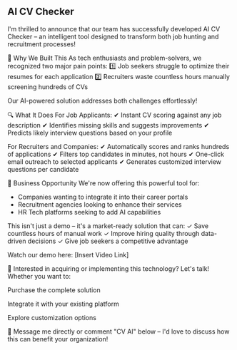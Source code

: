 ## AI CV Checker

I'm thrilled to announce that our team has successfully developed AI CV Checker – an intelligent tool designed to transform both job hunting and recruitment processes!

🌟 Why We Built This
As tech enthusiasts and problem-solvers, we recognized two major pain points:
1️⃣ Job seekers struggle to optimize their resumes for each application
2️⃣ Recruiters waste countless hours manually screening hundreds of CVs

Our AI-powered solution addresses both challenges effortlessly!

🔍 What It Does
For Job Applicants:
✔ Instant CV scoring against any job description
✔ Identifies missing skills and suggests improvements
✔ Predicts likely interview questions based on your profile

For Recruiters and Companies:
✔ Automatically scores and ranks hundreds of applications
✔ Filters top candidates in minutes, not hours
✔ One-click email outreach to selected applicants
✔ Generates customized interview questions per candidate

💼 Business Opportunity
We're now offering this powerful tool for:
* Companies wanting to integrate it into their career portals
* Recruitment agencies looking to enhance their services
* HR Tech platforms seeking to add AI capabilities

This isn't just a demo – it's a market-ready solution that can:
✓ Save countless hours of manual work
✓ Improve hiring quality through data-driven decisions
✓ Give job seekers a competitive advantage

Watch our demo here: [Insert Video Link]

💬 Interested in acquiring or implementing this technology? Let's talk! Whether you want to:

Purchase the complete solution

Integrate it with your existing platform

Explore customization options

📩 Message me directly or comment "CV AI" below – I'd love to discuss how this can benefit your organization!
